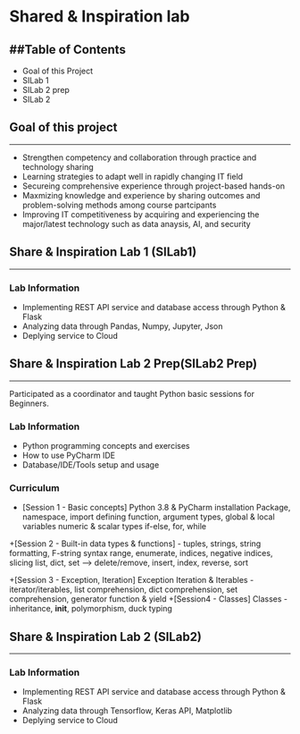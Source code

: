 # Shared & Inspiration lab

##Table of Contents
----------------------
  + Goal of this Project
  + SILab 1 
  + SILab 2 prep 
  + SILab 2

## Goal of this project
-------------------------
  + Strengthen competency and collaboration through practice and technology sharing
  + Learning strategies to adapt well in rapidly changing IT field
  + Secureing comprehensive experience through project-based hands-on
  + Maxmizing knowledge and experience by sharing outcomes and problem-solving methods among course partcipants
  + Improving IT competitiveness by acquiring and experiencing the major/latest technology such as data anaysis, AI, and security

## Share & Inspiration Lab 1 (SILab1)
------------------------
### Lab Information
  + Implementing REST API service and database access through Python & Flask
  + Analyzing data through Pandas, Numpy, Jupyter, Json
  + Deplying service to Cloud 


## Share & Inspiration Lab 2 Prep(SILab2 Prep)
------------------------
Participated as a coordinator and taught Python basic sessions for Beginners.

### Lab Information
  + Python programming concepts and exercises 
  + How to use PyCharm IDE
  + Database/IDE/Tools setup and usage 

### Curriculum
  + [Session 1 - Basic concepts]
Python 3.8 & PyCharm installation
Package, namespace, import
defining function, argument types, global & local variables
numeric & scalar types
if-else, for, while

+[Session 2 - Built-in data types & functions]
     -  tuples, strings, string formatting, F-string syntax
range, enumerate, indices, negative indices, slicing
list, dict, set --> delete/remove, insert, index, reverse, sort

+[Session 3 - Exception, Iteration]
Exception
Iteration & Iterables - iterator/iterables, list comprehension, dict comprehension, set comprehension, generator function & yield
+[Session4 - Classes]
Classes - inheritance, __init__, polymorphism, duck typing


## Share & Inspiration Lab 2 (SILab2)
------------------------
### Lab Information
  + Implementing REST API service and database access through Python & Flask
  + Analyzing data through Tensorflow, Keras API, Matplotlib
  + Deplying service to Cloud 






